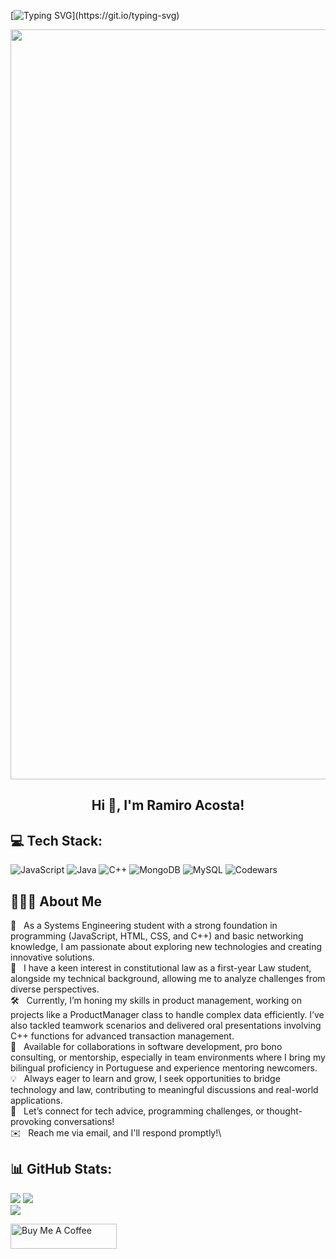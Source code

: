 [![Typing SVG](https://readme-typing-svg.herokuapp.com?multiline=true&width=500&lines=Guys+Let's+Enjoy+Coding.)](https://git.io/typing-svg)



<p align="center">
  <img width="1200" src="assets/241765440-80728820-e06b-4f96-9c9e-9df46f0cc0a5.gif" />
</p>  

<h2 align="center">Hi  👋, I'm Ramiro Acosta!</h2>

## 💻 Tech Stack:

![JavaScript](https://img.shields.io/badge/javascript-%23323330.svg?style=for-the-badge&logo=javascript&logoColor=%23F7DF1E)
![Java](https://img.shields.io/badge/java-%23ED8B00.svg?style=for-the-badge&logo=openjdk&logoColor=white)
![C++](https://img.shields.io/badge/c++-%2300599C.svg?style=for-the-badge&logo=c%2B%2B&logoColor=white)
![MongoDB](https://img.shields.io/badge/MongoDB-%234ea94b.svg?style=for-the-badge&logo=mongodb&logoColor=white)
![MySQL](https://img.shields.io/badge/mysql-4479A1.svg?style=for-the-badge&logo=mysql&logoColor=white)
![Codewars](https://img.shields.io/badge/Codewars-B1361E?style=for-the-badge&logo=codewars&logoColor=grey)

## 👨🏻‍💻 About Me

🔭  &nbsp;As a Systems Engineering student with a strong foundation in programming (JavaScript, HTML, CSS, and C++) and basic networking knowledge, I am passionate about exploring new technologies and creating innovative solutions.\
🌱  &nbsp;I have a keen interest in constitutional law as a first-year Law student, alongside my technical background, allowing me to analyze challenges from diverse perspectives.\
🛠️  &nbsp;Currently, I’m honing my skills in product management, working on projects like a ProductManager class to handle complex data efficiently. I’ve also tackled teamwork scenarios and delivered oral presentations involving C++ functions for advanced transaction management.\
💼  &nbsp;Available for collaborations in software development, pro bono consulting, or mentorship, especially in team environments where I bring my bilingual proficiency in Portuguese and experience mentoring newcomers.\
💡 &nbsp; Always eager to learn and grow, I seek opportunities to bridge technology and law, contributing to meaningful discussions and real-world applications.\
💬  &nbsp;Let’s connect for tech advice, programming challenges, or thought-provoking conversations!\
✉️ &nbsp; Reach me via email, and I'll respond promptly!\

<div align="center"> </div>

## 📊 GitHub Stats:

![](https://github-readme-stats.vercel.app/api?username=codeoxygen&show_icons=true&theme=tokyonight)
![](https://github-readme-streak-stats.herokuapp.com/?user=codeoxygen&theme=dark&hide_border=false)<br/>
![](https://github-readme-stats.vercel.app/api/top-langs/?username=codeoxygen&theme=dark&hide_border=false&include_all_commits=true&count_private=true&layout=compact)

<a href="https://www.buymeacoffee.com/lahiruprabS" target="_blank" rel="noreferrer nofollow">
    <img src="https://cdn.buymeacoffee.com/buttons/default-red.png" alt="Buy Me A Coffee" height="40" width="170" >
</a>

